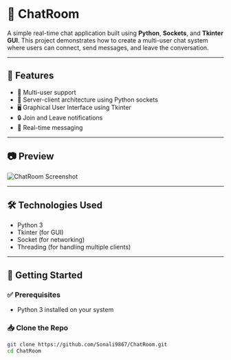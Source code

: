 # 💬 ChatRoom

A simple real-time chat application built using **Python**, **Sockets**, and **Tkinter GUI**.
This project demonstrates how to create a multi-user chat system where users can connect, send messages, and leave the conversation.

---

## 📌 Features

- 👥 Multi-user support
- 🔌 Server-client architecture using Python sockets
- 🖥️ Graphical User Interface using Tkinter
- 🔒 Join and Leave notifications
- 📨 Real-time messaging

---

## 📷 Preview

![ChatRoom Screenshot](Screenshots/screenshot.png)

---

## 🛠️ Technologies Used

- Python 3
- Tkinter (for GUI)
- Socket (for networking)
- Threading (for handling multiple clients)

---

## 🚀 Getting Started

### ✅ Prerequisites
- Python 3 installed on your system

### 📥 Clone the Repo
```bash
git clone https://github.com/Sonali9867/ChatRoom.git
cd ChatRoom
